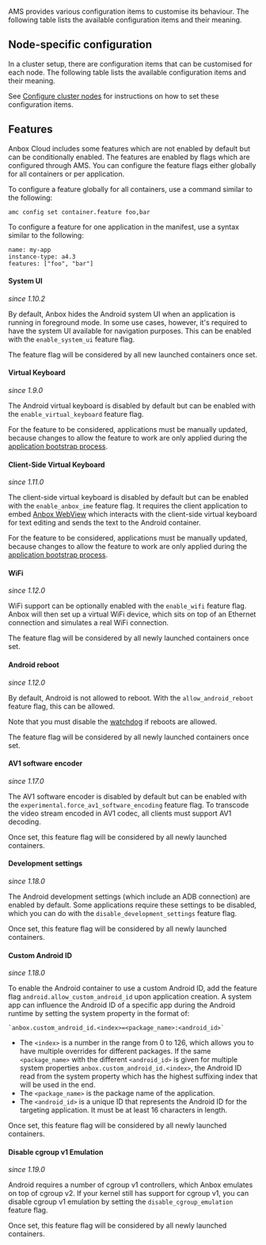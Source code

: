 AMS provides various configuration items to customise its behaviour. The following table lists the available configuration items and their meaning.

<!-- GENERATED_TABLE all -->

<a name="node-specific"></a>
## Node-specific configuration

In a cluster setup, there are configuration items that can be customised for each node. The following table lists the available configuration items and their meaning.

<!-- GENERATED_TABLE node -->

See [Configure cluster nodes](https://discourse.ubuntu.com/t/configure-cluster-nodes/28716) for instructions on how to set these configuration items.

## Features

Anbox Cloud includes some features which are not enabled by default but can be conditionally enabled. The features are enabled by flags which are configured through AMS. You can configure the feature flags either globally for all containers or per application.

To configure a feature globally for all containers, use a command similar to the following:

    amc config set container.feature foo,bar

To configure a feature for one application in the manifest, use a syntax similar to the following:

    name: my-app
    instance-type: a4.3
    features: ["foo", "bar"]

#### System UI

*since 1.10.2*

By default, Anbox hides the Android system UI when an application is running in foreground mode. In some use cases, however, it's required to have the system UI available for navigation purposes. This can be enabled with the `enable_system_ui` feature flag.

The feature flag will be considered by all new launched containers once set.

#### Virtual Keyboard

*since 1.9.0*

The Android virtual keyboard is disabled by default but can be enabled with the `enable_virtual_keyboard` feature flag.

For the feature to be considered, applications must be manually updated, because changes to allow the feature to work are only applied during the [application bootstrap process](https://discourse.ubuntu.com/t/managing-applications/17760#bootstrap).

#### Client-Side Virtual Keyboard

*since 1.11.0*

The client-side virtual keyboard is disabled by default but can be enabled with the `enable_anbox_ime` feature flag. It requires the client application to embed [Anbox WebView](https://discourse.ubuntu.com/t/integrate-a-client-side-virtual-keyboard/23643) which interacts with the client-side virtual keyboard for text editing and sends the text to the Android container.

For the feature to be considered, applications must be manually updated, because changes to allow the feature to work are only applied during the [application bootstrap process](https://discourse.ubuntu.com/t/managing-applications/17760#bootstrap).

#### WiFi

*since 1.12.0*

WiFi support can be optionally enabled with the `enable_wifi` feature flag. Anbox will then set up a virtual WiFi device, which sits on top of an Ethernet connection and simulates a real WiFi connection.

The feature flag will be considered by all newly launched containers once set.

#### Android reboot

*since 1.12.0*

By default, Android is not allowed to reboot. With the `allow_android_reboot` feature flag, this can be allowed.

Note that you must disable the [watchdog](https://discourse.ubuntu.com/t/application-manifest/24197#watchdog) if reboots are allowed.

The feature flag will be considered by all newly launched containers once set.

#### AV1 software encoder

*since 1.17.0*

The AV1 software encoder is disabled by default but can be enabled with the `experimental.force_av1_software_encoding` feature flag. To transcode the video stream encoded in AV1 codec, all clients must support AV1 decoding.

Once set, this feature flag will be considered by all newly launched containers.

#### Development settings

*since 1.18.0*

The Android development settings (which include an ADB connection) are enabled by default. Some applications require these settings to be disabled, which you can do with the `disable_development_settings` feature flag.

Once set, this feature flag will be considered by all newly launched containers.

#### Custom Android ID

*since 1.18.0*

To enable the Android container to use a custom Android ID, add the feature flag `android.allow_custom_android_id` upon application creation. A system app can influence the Android ID of a specific app during the Android runtime by setting the system property in the format of:
  ```
  `anbox.custom_android_id.<index>=<package_name>:<android_id>`
  ```

 * The `<index>` is a number in the range from 0 to 126, which allows you to have multiple overrides for different packages. If the same `<package_name>` with the different `<android_id>` is given for multiple system properties `anbox.custom_android_id.<index>`, the Android ID read from the system property which has the highest suffixing index that will be used in the end.
 * The `<package_name>` is the package name of the application.
 * The `<android_id>` is a unique ID that represents the Android ID for the targeting application. It must be at least 16 characters in length.

Once set, this feature flag will be considered by all newly launched containers.

#### Disable cgroup v1 Emulation

*since 1.19.0*

Android requires a number of cgroup v1 controllers, which Anbox emulates on top of cgroup v2. If your kernel still has support for cgroup v1, you can disable cgroup v1 emulation by setting the `disable_cgroup_emulation` feature flag.

Once set, this feature flag will be considered by all newly launched containers.
